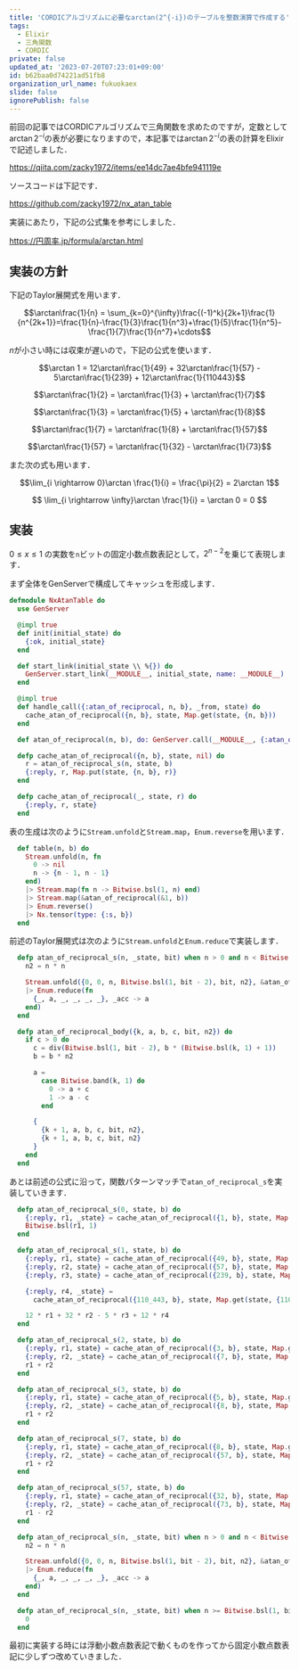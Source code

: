 ```yaml
---
title: 'CORDICアルゴリズムに必要なarctan(2^{-i})のテーブルを整数演算で作成する'
tags:
  - Elixir
  - 三角関数
  - CORDIC
private: false
updated_at: '2023-07-20T07:23:01+09:00'
id: b62baa0d74221ad51fb8
organization_url_name: fukuokaex
slide: false
ignorePublish: false
---
```

前回の記事ではCORDICアルゴリズムで三角関数を求めたのですが，定数として$\arctan 2^{-i}$の表が必要になりますので，本記事では$\arctan 2^{-i}$の表の計算をElixirで記述しました．

https://qiita.com/zacky1972/items/ee14dc7ae4bfe941119e

ソースコードは下記です．

https://github.com/zacky1972/nx_atan_table

実装にあたり，下記の公式集を参考にしました．

https://円周率.jp/formula/arctan.html

## 実装の方針

下記のTaylor展開式を用います．

$$\arctan\frac{1}{n} = \sum_{k=0}^{\infty}\frac{(-1)^k}{2k+1}\frac{1}{n^{2k+1}}=\frac{1}{n}-\frac{1}{3}\frac{1}{n^3}+\frac{1}{5}\frac{1}{n^5}-\frac{1}{7}\frac{1}{n^7}+\cdots$$

$n$が小さい時には収束が遅いので，下記の公式を使います．

$$\arctan 1 = 12\arctan\frac{1}{49} + 32\arctan\frac{1}{57} - 5\arctan\frac{1}{239} + 12\arctan\frac{1}{110443}$$

$$\arctan\frac{1}{2} = \arctan\frac{1}{3} + \arctan\frac{1}{7}$$

$$\arctan\frac{1}{3} = \arctan\frac{1}{5} + \arctan\frac{1}{8}$$

$$\arctan\frac{1}{7} = \arctan\frac{1}{8} + \arctan\frac{1}{57}$$

$$\arctan\frac{1}{57} = \arctan\frac{1}{32} - \arctan\frac{1}{73}$$

また次の式も用います．

$$\lim_{i \rightarrow 0}\arctan \frac{1}{i} = \frac{\pi}{2} = 2\arctan 1$$

$$ \lim_{i \rightarrow \infty}\arctan \frac{1}{i} = \arctan 0 = 0 $$

## 実装

$0 \leq x \leq 1$ の実数を`n`ビットの固定小数点数表記として，$2^{n-2}$を乗じて表現します．

まず全体をGenServerで構成してキャッシュを形成します．

```elixir
defmodule NxAtanTable do
  use GenServer

  @impl true
  def init(initial_state) do
    {:ok, initial_state}
  end

  def start_link(initial_state \\ %{}) do
    GenServer.start_link(__MODULE__, initial_state, name: __MODULE__)
  end

  @impl true
  def handle_call({:atan_of_reciprocal, n, b}, _from, state) do
    cache_atan_of_reciprocal({n, b}, state, Map.get(state, {n, b}))
  end

  def atan_of_reciprocal(n, b), do: GenServer.call(__MODULE__, {:atan_of_reciprocal, n, b})

  defp cache_atan_of_reciprocal({n, b}, state, nil) do
    r = atan_of_reciprocal_s(n, state, b)
    {:reply, r, Map.put(state, {n, b}, r)}
  end

  defp cache_atan_of_reciprocal(_, state, r) do
    {:reply, r, state}
  end
```

表の生成は次のように`Stream.unfold`と`Stream.map`，`Enum.reverse`を用います．

```elixir
  def table(n, b) do
    Stream.unfold(n, fn
      0 -> nil
      n -> {n - 1, n - 1}
    end)
    |> Stream.map(fn n -> Bitwise.bsl(1, n) end)
    |> Stream.map(&atan_of_reciprocal(&1, b))
    |> Enum.reverse()
    |> Nx.tensor(type: {:s, b})
  end
```

前述のTaylor展開式は次のように`Stream.unfold`と`Enum.reduce`で実装します．

```elixir
  defp atan_of_reciprocal_s(n, _state, bit) when n > 0 and n < Bitwise.bsl(1, bit - 1) do
    n2 = n * n

    Stream.unfold({0, 0, n, Bitwise.bsl(1, bit - 2), bit, n2}, &atan_of_reciprocal_body/1)
    |> Enum.reduce(fn
      {_, a, _, _, _, _}, _acc -> a
    end)
  end

  defp atan_of_reciprocal_body({k, a, b, c, bit, n2}) do
    if c > 0 do
      c = div(Bitwise.bsl(1, bit - 2), b * (Bitwise.bsl(k, 1) + 1))
      b = b * n2

      a =
        case Bitwise.band(k, 1) do
          0 -> a + c
          1 -> a - c
        end

      {
        {k + 1, a, b, c, bit, n2},
        {k + 1, a, b, c, bit, n2}
      }
    end
  end
```

あとは前述の公式に沿って，関数パターンマッチで`atan_of_reciprocal_s`を実装していきます．

```elixir
  defp atan_of_reciprocal_s(0, state, b) do
    {:reply, r1, _state} = cache_atan_of_reciprocal({1, b}, state, Map.get(state, {1, b}))
    Bitwise.bsl(r1, 1)
  end

  defp atan_of_reciprocal_s(1, state, b) do
    {:reply, r1, state} = cache_atan_of_reciprocal({49, b}, state, Map.get(state, {49, b}))
    {:reply, r2, state} = cache_atan_of_reciprocal({57, b}, state, Map.get(state, {57, b}))
    {:reply, r3, state} = cache_atan_of_reciprocal({239, b}, state, Map.get(state, {239, b}))

    {:reply, r4, _state} =
      cache_atan_of_reciprocal({110_443, b}, state, Map.get(state, {110_443, b}))

    12 * r1 + 32 * r2 - 5 * r3 + 12 * r4
  end

  defp atan_of_reciprocal_s(2, state, b) do
    {:reply, r1, state} = cache_atan_of_reciprocal({3, b}, state, Map.get(state, {3, b}))
    {:reply, r2, _state} = cache_atan_of_reciprocal({7, b}, state, Map.get(state, {7, b}))
    r1 + r2
  end

  defp atan_of_reciprocal_s(3, state, b) do
    {:reply, r1, state} = cache_atan_of_reciprocal({5, b}, state, Map.get(state, {5, b}))
    {:reply, r2, _state} = cache_atan_of_reciprocal({8, b}, state, Map.get(state, {8, b}))
    r1 + r2
  end

  defp atan_of_reciprocal_s(7, state, b) do
    {:reply, r1, state} = cache_atan_of_reciprocal({8, b}, state, Map.get(state, {8, b}))
    {:reply, r2, _state} = cache_atan_of_reciprocal({57, b}, state, Map.get(state, {57, b}))
    r1 + r2
  end

  defp atan_of_reciprocal_s(57, state, b) do
    {:reply, r1, state} = cache_atan_of_reciprocal({32, b}, state, Map.get(state, {32, b}))
    {:reply, r2, _state} = cache_atan_of_reciprocal({73, b}, state, Map.get(state, {73, b}))
    r1 - r2
  end

  defp atan_of_reciprocal_s(n, _state, bit) when n > 0 and n < Bitwise.bsl(1, bit - 1) do
    n2 = n * n

    Stream.unfold({0, 0, n, Bitwise.bsl(1, bit - 2), bit, n2}, &atan_of_reciprocal_body/1)
    |> Enum.reduce(fn
      {_, a, _, _, _, _}, _acc -> a
    end)
  end

  defp atan_of_reciprocal_s(n, _state, bit) when n >= Bitwise.bsl(1, bit - 1) do
    0
  end
```

最初に実装する時には浮動小数点数表記で動くものを作ってから固定小数点数表記に少しずつ改めていきました．
